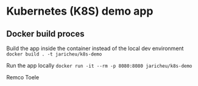 # Kubernetes (K8S) demo app

## Docker build proces

Build the app inside the container instead of the local dev environment
`docker build . -t jaricheu/k8s-demo`

Run the app locally
`docker run -it --rm -p 8080:8080 jaricheu/k8s-demo`

Remco Toele
